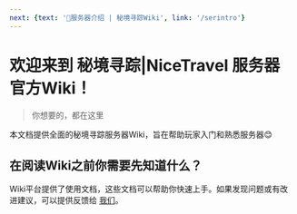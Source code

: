 ```yaml
---
next: {text: '📘服务器介绍 | 秘境寻踪Wiki', link: '/serintro'}
---
```


# 欢迎来到 **秘境寻踪|NiceTravel** 服务器官方Wiki！
> 你想要的，都在这里

本文档提供全面的秘境寻踪服务器Wiki，旨在帮助玩家入门和熟悉服务器😊



## 在阅读Wiki之前你需要先知道什么？

Wiki平台提供了使用文档，这些文档可以帮助你快速上手。如果发现问题或有改进建议，可以提供反馈给 [我们](./aboutus.md)。



